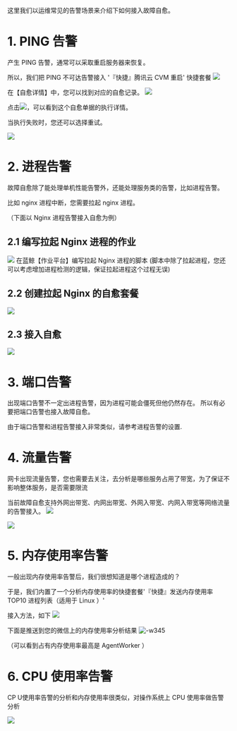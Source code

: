 
这里我们以运维常见的告警场景来介绍下如何接入故障自愈。

# 1. PING 告警 
产生 PING 告警，通常可以采取重启服务器来恢复。

所以，我们把 PING 不可达告警接入 '『快捷』腾讯云 CVM 重启' 快捷套餐
![](https://mc.qcloudimg.com/static/img/8a43e97cfc6b807d744deaa57d2f0b6a/14955064369949.jpg)

在【自愈详情】中，您可以找到对应的自愈记录。
![](https://mc.qcloudimg.com/static/img/262cf8fdafee5f3e41be278e914640ed/14955066069489.jpg)

点击![](https://mc.qcloudimg.com/static/img/fdab933ea1b4470756182a16fe4a3793/14955069261567.jpg)，可以看到这个自愈单据的执行详情。

当执行失败时，您还可以选择重试。

![](https://mc.qcloudimg.com/static/img/64ed497358db7fdf9d2bd011fcc09f8d/14955066257255.jpg)
    
# 2. 进程告警
故障自愈除了能处理单机性能告警外，还能处理服务类的告警，比如进程告警。

比如 nginx 进程中断，您需要拉起 nginx 进程。

（下面以 Nginx 进程告警接入自愈为例）

## 2.1 编写拉起 Nginx 进程的作业
![](https://mc.qcloudimg.com/static/img/5fd5977c4d85e50fa02c3361a9c9eafd/14955087013221.jpg)
在蓝鲸【作业平台】编写拉起 Nginx 进程的脚本
(脚本中除了拉起进程，您还可以考虑增加进程检测的逻辑，保证拉起进程这个过程无误)

## 2.2 创建拉起 Nginx 的自愈套餐
![](https://mc.qcloudimg.com/static/img/59cf21b5cd80e5d624292be0968ee22c/14955086379695.jpg)

## 2.3 接入自愈
![](https://mc.qcloudimg.com/static/img/2bf4e8a4906c230191b25ebf5f4ed3a5/14955317848864.jpg)


# 3. 端口告警
出现端口告警不一定出进程告警，因为进程可能会僵死但他仍然存在。
所以有必要把端口告警也接入故障自愈。

由于端口告警和进程告警接入非常类似，请参考进程告警的设置.

# 4. 流量告警
网卡出现流量告警，您也需要去关注，去分析是哪些服务占用了带宽，为了保证不影响整体服务，是否需要限流

当前故障自愈支持外网出带宽、内网出带宽、外网入带宽、内网入带宽等网络流量的告警接入。
![](https://mc.qcloudimg.com/static/img/1c59476c357d4be696087ae25b28e3f3/14955129158481.jpg)

![](https://mc.qcloudimg.com/static/img/1b4092cec3bd618b21b5b6b7f1c5157c/14955127999644.jpg)

# 5. 内存使用率告警
一般出现内存使用率告警后，我们很想知道是哪个进程造成的？

于是，我们内置了一个分析内存使用率的快捷套餐'『快捷』发送内存使用率 TOP10 进程列表（适用于 Linux ）'

接入方法，如下
![](https://mc.qcloudimg.com/static/img/de5979e867995993f4391c8e12b5b618/14955213210764.jpg)

下面是推送到您的微信上的内存使用率分析结果
![-w345](https://mc.qcloudimg.com/static/img/b81dea3ba8d06ee53be68acd12e23612/14955212081726.jpg)

（可以看到占有内存使用率最高是 AgentWorker ）

# 6. CPU 使用率告警
CP U使用率告警的分析和内存使用率很类似，对操作系统上 CPU 使用率做告警分析

![](https://mc.qcloudimg.com/static/img/26ecca4dbfdecaef9b2b7d2cc89fa168/14955224685893.jpg)








